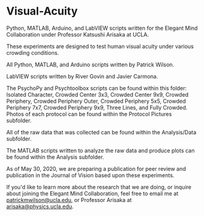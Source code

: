 # Visual-Acuity
Python, MATLAB, Arduino, and LabVIEW scripts written for the Elegant Mind Collaboration under Professor Katsushi Arisaka at UCLA.

These experiments are designed to test human visual acuity under various crowding conditions.

All Python, MATLAB, and Arduino scripts written by Patrick Wilson.

LabVIEW scripts written by River Govin and Javier Carmona.

The PsychoPy and Psychtoolbox scripts can be found within this folder: Isolated Character, Crowded Center 3x3, Crowded Center 9x9, Crowded Periphery, Crowded Periphery Outer, Crowded Periphery 5x5, Crowded Periphery 7x7, Crowded Periphery 9x9, Three Lines, and Fully Crowded. Photos of each protocol can be found within the Protocol Pictures subfolder.

All of the raw data that was collected can be found within the Analysis/Data subfolder.

The MATLAB scripts written to analyze the raw data and produce plots can be found within the Analysis subfolder.

As of May 30, 2020, we are preparing a publication for peer review and publication in the Journal of Vision based upon these experiments. 

If you'd like to learn more about the research that we are doing, or inquire about joining the Elegant Mind Collaboration, feel free to email me at patrickmwilson@ucla.edu, or Professor Arisaka at arisaka@physics.ucla.edu.
